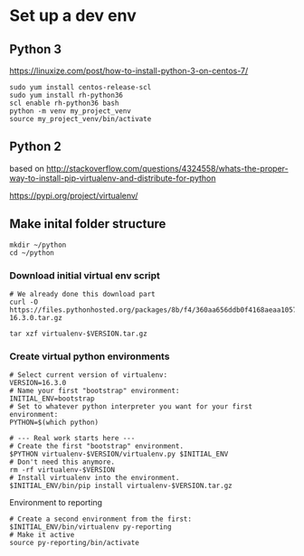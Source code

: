 

# Set up a dev env


## Python 3

https://linuxize.com/post/how-to-install-python-3-on-centos-7/

~~~
sudo yum install centos-release-scl
sudo yum install rh-python36
scl enable rh-python36 bash
python -m venv my_project_venv
source my_project_venv/bin/activate
~~~

## Python 2

based on 
http://stackoverflow.com/questions/4324558/whats-the-proper-way-to-install-pip-virtualenv-and-distribute-for-python

https://pypi.org/project/virtualenv/

## Make inital folder structure

~~~
mkdir ~/python
cd ~/python
~~~~

### Download initial virtual env script

~~~
# We already done this download part
curl -O https://files.pythonhosted.org/packages/8b/f4/360aa656ddb0f4168aeaa1057d8784b95d1ce12f34332c1cf52420b6db4e/virtualenv-16.3.0.tar.gz

tar xzf virtualenv-$VERSION.tar.gz
~~~

### Create virtual python environments

~~~
# Select current version of virtualenv:
VERSION=16.3.0
# Name your first "bootstrap" environment:
INITIAL_ENV=bootstrap
# Set to whatever python interpreter you want for your first environment:
PYTHON=$(which python)

# --- Real work starts here ---
# Create the first "bootstrap" environment.
$PYTHON virtualenv-$VERSION/virtualenv.py $INITIAL_ENV
# Don't need this anymore.
rm -rf virtualenv-$VERSION
# Install virtualenv into the environment.
$INITIAL_ENV/bin/pip install virtualenv-$VERSION.tar.gz
~~~

Environment to reporting

~~~
# Create a second environment from the first:
$INITIAL_ENV/bin/virtualenv py-reporting
# Make it active
source py-reporting/bin/activate
~~~